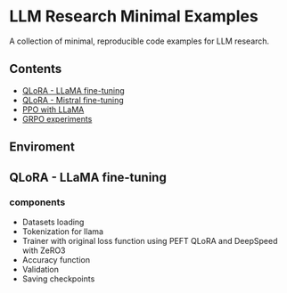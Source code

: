 # LLM Research Minimal Examples

A collection of minimal, reproducible code examples for LLM research.

## Contents
- [QLoRA - LLaMA fine-tuning](qlora-llama/)
- [QLoRA - Mistral fine-tuning](qlora-mistral/)
- [PPO with LLaMA](ppo/)
- [GRPO experiments](grpo/)

## Enviroment


## QLoRA - LLaMA fine-tuning
### components
- Datasets loading
- Tokenization for llama
- Trainer with original loss function using PEFT QLoRA and DeepSpeed with ZeRO3
- Accuracy function
- Validation
- Saving checkpoints
